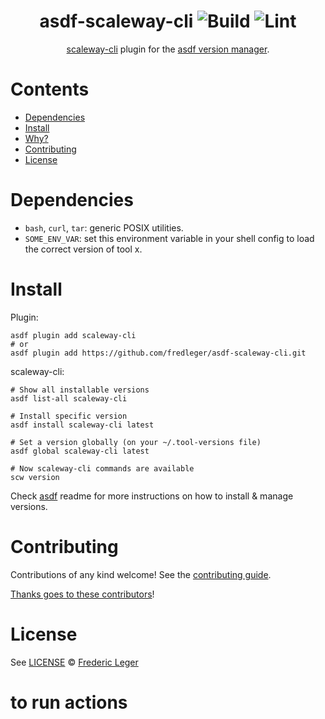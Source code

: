 <div align="center">

# asdf-scaleway-cli ![Build](https://github.com/fredleger/asdf-scaleway-cli/workflows/Build/badge.svg) ![Lint](https://github.com/fredleger/asdf-scaleway-cli/workflows/Lint/badge.svg)

[scaleway-cli](https://github.com/scaleway/scaleway-cli) plugin for the [asdf version manager](https://asdf-vm.com).

</div>

# Contents

- [Dependencies](#dependencies)
- [Install](#install)
- [Why?](#why)
- [Contributing](#contributing)
- [License](#license)

# Dependencies

- `bash`, `curl`, `tar`: generic POSIX utilities.
- `SOME_ENV_VAR`: set this environment variable in your shell config to load the correct version of tool x.

# Install

Plugin:

```shell
asdf plugin add scaleway-cli
# or
asdf plugin add https://github.com/fredleger/asdf-scaleway-cli.git
```

scaleway-cli:

```shell
# Show all installable versions
asdf list-all scaleway-cli

# Install specific version
asdf install scaleway-cli latest

# Set a version globally (on your ~/.tool-versions file)
asdf global scaleway-cli latest

# Now scaleway-cli commands are available
scw version
```

Check [asdf](https://github.com/asdf-vm/asdf) readme for more instructions on how to
install & manage versions.

# Contributing

Contributions of any kind welcome! See the [contributing guide](contributing.md).

[Thanks goes to these contributors](https://github.com/fredleger/asdf-scaleway-cli/graphs/contributors)!

# License

See [LICENSE](LICENSE) © [Frederic Leger](https://github.com/fredleger/)

# to run actions

